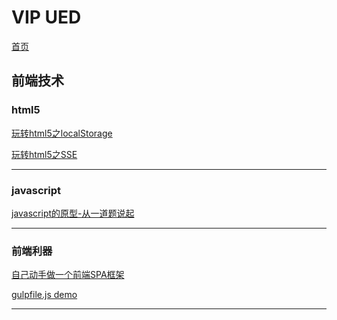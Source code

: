 # VIP UED
[首页](http://vipueds.github.io)

## 前端技术

### html5

[玩转html5之localStorage](https://github.com/vipueds/vipueds.github.io/issues/4)

[玩转html5之SSE](https://github.com/vipueds/vipueds.github.io/issues/6)

<hr>






### javascript 

[javascript的原型-从一道题说起](https://github.com/vipueds/vipueds.github.io/issues/5)

<hr>

### 前端利器

[自己动手做一个前端SPA框架](https://github.com/vipueds/vipueds.github.io/issues/2)

[gulpfile.js demo](https://github.com/vipueds/vipueds.github.io/issues/3)

<hr>